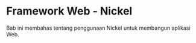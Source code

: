 # Framework Web - Nickel

Bab ini membahas tentang penggunaan Nickel untuk membangun aplikasi Web.

